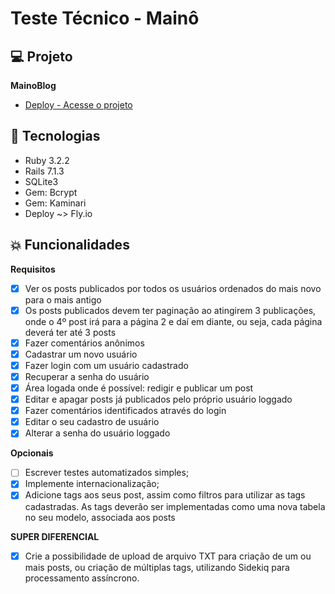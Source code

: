 # Teste Técnico - Mainô

## 💻 Projeto

 **MainoBlog**
 - [Deploy - Acesse o projeto](https://blogmaino.fly.dev/)

## 🚀 Tecnologias

- Ruby 3.2.2
- Rails 7.1.3
- SQLite3
- Gem: Bcrypt
- Gem: Kaminari
- Deploy ~> Fly.io

## 💥 Funcionalidades

**Requisitos**
- [x] Ver os posts publicados por todos os usuários ordenados do mais novo para o mais antigo
- [x] Os posts publicados devem ter paginação ao atingirem 3 publicações, onde o 4º post irá para a página 2 e daí em diante, ou seja, cada página deverá ter até 3 posts
- [x] Fazer comentários anônimos
- [x] Cadastrar um novo usuário
- [x] Fazer login com um usuário cadastrado
- [x] Recuperar a senha do usuário
- [x] Área logada onde é possível: redigir e publicar um post
- [x] Editar e apagar posts já publicados pelo próprio usuário loggado
- [x] Fazer comentários identificados através do login
- [x] Editar o seu cadastro de usuário
- [x] Alterar a senha do usuário loggado

**Opcionais**
- [ ] Escrever testes automatizados simples;
- [x] Implemente internacionalização;
- [x] Adicione tags aos seus post, assim como filtros para utilizar as tags cadastradas. As tags deverão ser implementadas como uma nova tabela no seu modelo, associada aos posts

**SUPER DIFERENCIAL**
- [x] Crie a possibilidade de upload de arquivo TXT para criação de um ou mais posts, ou criação de múltiplas tags, utilizando Sidekiq para processamento assíncrono.
